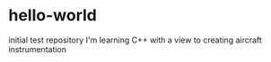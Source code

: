# hello-world
initial test repository
I'm learning C++ with a view to creating aircraft instrumentation
